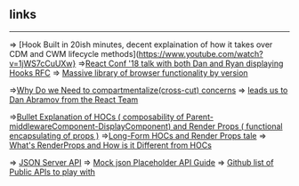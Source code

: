 ## links
---
=> [Hook Built in 20ish minutes, decent explaination of how it takes over CDM and CWM lifecycle methods](https://www.youtube.com/watch?v=1jWS7cCuUXw}
=>[React Conf '18 talk with both Dan and Ryan displaying Hooks RFC](https://www.youtube.com/watch?v=dpw9EHDh2bM&t=5111s)
=> [Massive library of browser functionality by version](https://caniuse.com/) 

=>[Why Do we Need to compartmentalize(cross-cut) concerns](https://stackoverflow.com/questions/23700540/cross-cutting-concern-example)
=> [leads us to Dan Abramov from the React Team](https://reactjs.org/blog/2016/07/13/mixins-considered-harmful.html)

=>[Bullet Explanation of HOCs ( composability of Parent-middlewareComponent-DisplayComponent) and Render Props ( functional encapsulating of props )](https://webdesigntips.blog/web-design/javascript/higher-order-components-vs-render-props-trying-to-decide-which-one-to-use/)
=>[Long-Form HOCs and Render Props tale](https://medium.com/ingenious/a-tale-of-higher-order-components-render-props-a1ba47e8cfeb)
=> [What's RenderProps and How is it Different from HOCs](https://stackoverflow.com/questions/48491871/whats-render-props-how-is-it-different-from-high-order-components)

=> [JSON Server API](https://github.com/typicode/json-server)
=> [Mock json Placeholder API Guide](https://jsonplaceholder.typicode.com/guide.html)
=> [Github list of Public APIs to play with](https://github.com/public-apis/public-apis)

 
 
